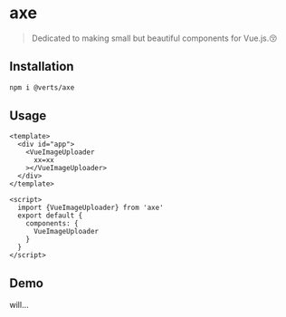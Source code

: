 # axe 

> Dedicated to making small but beautiful components for Vue.js.:kissing_closed_eyes:

## Installation

``` bash
npm i @verts/axe
```

## Usage

``` vue
<template>
  <div id="app">
    <VueImageUploader
      xx=xx
    ></VueImageUploader>
  </div>
</template>

<script>
  import {VueImageUploader} from 'axe'
  export default {
    components: {
      VueImageUploader
    }
  }
</script>
```

## Demo

will...
